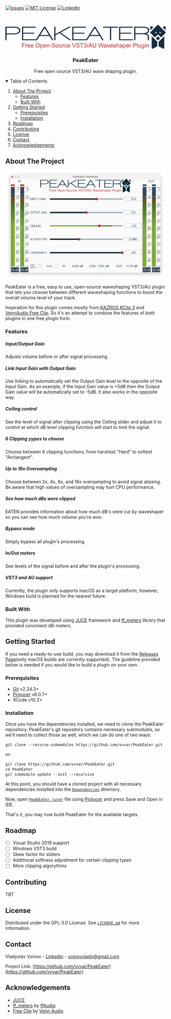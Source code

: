 [![Issues][issues-shield]][issues-url]
[![MIT License][license-shield]][license-url]
[![LinkedIn][linkedin-shield]][linkedin-url]


<!-- PROJECT LOGO -->
<br />
<p align="center">
  <a href="https://github.com/vvvar/PeakEater">
    <img src="Resources/logo_full.png" alt="Logo">
  </a>

  <h3 align="center">PeakEater</h3>

  <p align="center">
    Free open source VST3/AU wave shaping plugin.
    <br />
    <!-- <a href=""><strong>Explore the docs »</strong></a> -->
    <!-- <br />
    <br /> -->
    <!-- <a href="">View Demo</a>
    ·
    <a href="">Report Bug</a>
    ·
    <a href="">Request Feature</a> -->
  </p>
</p>



<!-- TABLE OF CONTENTS -->
<details open="open">
  <summary>Table of Contents</summary>
  <ol>
    <li>
      <a href="#about-the-project">About The Project</a>
      <ul>
        <li><a href="#features">Features</a></li>
        <li><a href="#built-with">Built With</a></li>
      </ul>
    </li>
    <li>
      <a href="#getting-started">Getting Started</a>
      <ul>
        <li><a href="#prerequisites">Prerequisites</a></li>
        <li><a href="#installation">Installation</a></li>
      </ul>
    </li>
    <li><a href="#roadmap">Roadmap</a></li>
    <li><a href="#contributing">Contributing</a></li>
    <li><a href="#license">License</a></li>
    <li><a href="#contact">Contact</a></li>
    <li><a href="#acknowledgements">Acknowledgements</a></li>
  </ol>
</details>



<!-- ABOUT THE PROJECT -->
## About The Project

[![Product Name Screen Shot][product-screenshot]](https://github.com/vvvar/PeakEater)

PeakEater is a free, easy to use, open-source waveshaping VST3/AU plugin that lets you choose between different waveshaping functions to boost the overall volume level of your track.

Inspiration for this plugin comes mostly from [KAZROG KClip 3](https://kazrog.com/products/kclip-3) and [VennAudio Free Clip](https://www.vennaudio.com/free-clip/). So it's an attempt to combine the features of both plugins in one free plugin form.

### Features

##### Input/Output Gain
Adjusts volume before or after signal processing.

##### Link Input Gain with Output Gain
Use linking to automatically set the Output Gain level to the opposite of the Input Gain. 
As an example, if the Input Gain value is +5dB then the Output Gain value will be automatically set to -5dB. It also works in the opposite way.

##### Ceiling control
See the level of signal after clipping using the Ceiling slider and adjust it to control at which dB level clipping function will start to limit the signal.

##### 6 Clipping yypes to choose
Choose between 6 clipping functions, from harshest "Hard" to softest "Arctangent".

##### Up to 16x Oversampling
Choose between 2x, 4x, 8x, and 16x oversampling to avoid signal aliasing. Be aware that high values of oversampling may hurt CPU performance.

##### See how much dBs were clipped
EATEN provides information about how much dB's were cut by waveshaper so you can see how much volume you're won. 

##### Bypass mode
Simply bypass all plugin's processing.

##### In/Out meters
See levels of the signal before and after the plugin's processing.

##### VST3 and AU support
Currently, the plugin only supports macOS as a target platform, however, Windows build is planned for the nearest future.

### Built With

This plugin was developed using [JUCE](https://github.com/juce-framework/JUCE) framework and [ff_meters](https://github.com/ffAudio/ff_meters) library that provided convinient dB-meters.


<!-- GETTING STARTED -->
## Getting Started

If you need a ready-to-use build, you may download it from the [Releases Page](https://github.com/vvvar/PeakEater/releases)(only macOS builds are currently supported).
The guideline provided below is needed if you would like to build a plugin on your own.

### Prerequisites

- [Git](https://git-scm.com) v2.24.3+
- [Projucer](https://juce.com/discover/projucer) v6.0.7+
- XCode v10.2+

### Installation

Once you have the dependencies installed, we need to clone the PeakEater repository. PeakEater's git repository contains necessary submodules, so we'll need to collect those as well, which we can do one of two ways:
```
git clone --recurse-submodules https://github.com/vvvar/PeakEater.git
```
or:
```
git clone https://github.com/vvvar/PeakEater.git
cd PeakEater
git submodule update --init --recursive
```

At this point, you should have a cloned project with all necessary dependencies installed into the [```Dependencies```](https://github.com/vvvar/PeakEater/tree/master/Dependencies) directory.

Now, open [```PeakEater.jucer```](https://github.com/vvvar/PeakEater/blob/master/PeakEater.jucer) file using <a href="#prerequisites">Projucer</a> and press Save and Open in IDE.

That's it, you may now build PeakEater for the available targets.

<!-- ROADMAP -->
## Roadmap

- [ ] Visual Studio 2019 support
- [ ] Windows VST3 build
- [ ] Skew factor for sliders
- [ ] Additional softness adjustment for certain clipping types
- [ ] More clipping algorythms

<!-- CONTRIBUTING -->
## Contributing

TBT


<!-- LICENSE -->
## License

Distributed under the GPL-3.0 License. See [`LICENSE.md`](https://github.com/vvvar/PeakEater/blob/master/LICENSE.md) for more information.


<!-- CONTACT -->
## Contact

Vladyslav Voinov - [Linkedin](https://www.linkedin.com/in/vladyslav-voinov-5126a793/) - voinovvladv@gmail.com

Project Link: [https://github.com/vvvar/PeakEater](https://github.com/vvvar/PeakEater)



<!-- ACKNOWLEDGEMENTS -->
## Acknowledgements
* [JUCE](https://github.com/juce-framework/JUCE) 
* [ff_meters](https://github.com/ffAudio/ff_meters) by [ffAudio](https://github.com/ffAudio)
* [Free Clip](https://gitlab.com/JHVenn/Free-Clip) by [Venn Audio](https://www.vennaudio.com)



<!-- MARKDOWN LINKS & IMAGES -->
<!-- https://www.markdownguide.org/basic-syntax/#reference-style-links -->
[issues-shield]: https://img.shields.io/github/issues/vvvar/PeakEater?style=for-the-badge
[issues-url]: https://github.com/vvvar/PeakEater/issues
[license-shield]: https://img.shields.io/github/license/vvvar/PeakEater?style=for-the-badge
[license-url]: https://github.com/vvvar/PeakEater/blob/master/LICENSE.md
[linkedin-shield]: https://img.shields.io/badge/-LinkedIn-black.svg?style=for-the-badge&logo=linkedin&colorB=555
[linkedin-url]: https://www.linkedin.com/in/vladyslav-voinov-5126a793/
[product-screenshot]: Resources/screenshot.png
